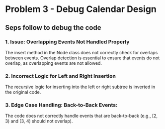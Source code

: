 # Problem 3 - Debug Calendar Design
## Seps follow to debug the code
### 1. Issue: Overlapping Events Not Handled Properly
   The insert method in the Node class does not correctly check for overlaps between events. Overlap detection is essential to ensure that events do not overlap, as overlapping events are not allowed.
### 2. Incorrect Logic for Left and Right Insertion
  The recursive logic for inserting into the left or right subtree is inverted in the original code.
### 3. Edge Case Handling: Back-to-Back Events:
  The code does not correctly handle events that are back-to-back (e.g., [2, 3) and [3, 4) should not overlap).
